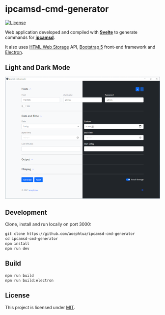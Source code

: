 # ipcamsd-cmd-generator

[![License](https://img.shields.io/badge/License-MIT-blue.svg)](https://github.com/aoephtua/ipcamsd-cmd-generator/blob/master/LICENSE)

Web application developed and compiled with **[Svelte](https://github.com/sveltejs/svelte)** to generate commands for **[ipcamsd](https://github.com/aoephtua/ipcamsd)**.

It also uses [HTML Web Storage](https://www.w3schools.com/html/html5_webstorage.asp) API, [Bootstrap 5](https://github.com/twbs/bootstrap) front-end framework and [Electron](https://github.com/electron/electron).

## Light and Dark Mode

![ipcamsd-cmd-generator.png](/assets/images/ipcamsd-cmd-generator.png)

## Development

Clone, install and run locally on port 3000:

    git clone https://github.com/aoephtua/ipcamsd-cmd-generator
    cd ipcamsd-cmd-generator
    npm install
    npm run dev

## Build

    npm run build
    npm run build:electron

## License

This project is licensed under [MIT](https://github.com/aoephtua/ipcamsd-cmd-generator/blob/master/LICENSE).